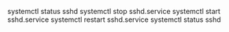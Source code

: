 systemctl status sshd
systemctl stop sshd.service
systemctl start sshd.service
systemctl restart sshd.service
systemctl status sshd
